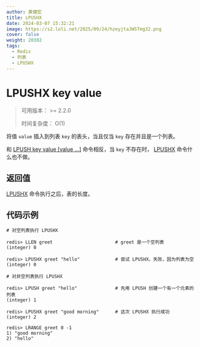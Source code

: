 ```yaml
---
author: 黄健宏
title: LPUSHX
date: 2024-03-07 15:32:21
image: https://s2.loli.net/2025/09/24/hzeyjtaJWSTmg32.png
cover: false
weight: 20302
tags:
  - Redis
  - 列表
  - LPUSHX
---
```


# LPUSHX key value

> 可用版本： >= 2.2.0
> 
> 时间复杂度： O(1)

将值 `value` 插入到列表 `key` 的表头，当且仅当 `key` 存在并且是一个列表。

和 [LPUSH key value [value …]](../../02-redisdoc/03-list/02-lpushx/) 命令相反，当 `key` 不存在时， [LPUSHX](../../02-redisdoc/03-list/02-lpushx/) 命令什么也不做。

## 返回值

[LPUSHX](../../02-redisdoc/03-list/02-lpushx/) 命令执行之后，表的长度。

## 代码示例

```shell
# 对空列表执行 LPUSHX

redis> LLEN greet                       # greet 是一个空列表
(integer) 0

redis> LPUSHX greet "hello"             # 尝试 LPUSHX，失败，因为列表为空
(integer) 0

# 对非空列表执行 LPUSHX

redis> LPUSH greet "hello"              # 先用 LPUSH 创建一个有一个元素的列表
(integer) 1

redis> LPUSHX greet "good morning"      # 这次 LPUSHX 执行成功
(integer) 2

redis> LRANGE greet 0 -1
1) "good morning"
2) "hello"
```
